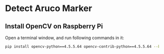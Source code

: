 # Detect Aruco Marker 

## Install OpenCV on Raspberry Pi
Open a terminal window, and run following commands in it:
```bash
pip install opencv-python==4.5.5.64 opencv-contrib-python==4.5.5.64 --break-system-packages
```
